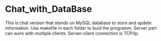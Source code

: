 # Chat_with_DataBase
This is chat version that stands on MySQL database to store and update information.
Use makefile in each folder to buid the programm.
Server part can work with multiple clients.
Server-client connection is TCP/Ip.

